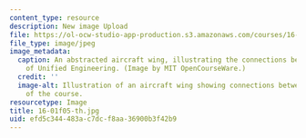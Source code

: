 ```yaml
---
content_type: resource
description: New image Upload
file: https://ol-ocw-studio-app-production.s3.amazonaws.com/courses/16-01-unified-engineering-i-ii-iii-iv-fall-2005-spring-2006/efd5c344483ac7dcf8aa36900b3f42b9_16-01f05-th.jpg
file_type: image/jpeg
image_metadata:
  caption: An abstracted aircraft wing, illustrating the connections between the disciplines
    of Unified Engineering. (Image by MIT OpenCourseWare.)
  credit: ''
  image-alt: Illustration of an aircraft wing showing connections between the disciplines
    of the course.
resourcetype: Image
title: 16-01f05-th.jpg
uid: efd5c344-483a-c7dc-f8aa-36900b3f42b9
---
```

